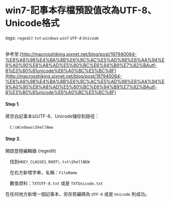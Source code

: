 # win7-記事本存檔預設值改為UTF-8、Unicode格式
###### tags: `regedit` `txt` `windows` `win7` `UTF-8` `Unicode`
 參考至:[http://macrosshiking.pixnet.net/blog/post/197940064-%E8%A8%98%E4%BA%8B%E6%9C%AC%E5%AD%98%E6%AA%94%E9%A0%90%E8%A8%AD%E5%80%BC%E6%94%B9%E7%82%BAutf-8%E3%80%81unicode%E6%A0%BC%E5%BC%8F](http://macrosshiking.pixnet.net/blog/post/197940064-%E8%A8%98%E4%BA%8B%E6%9C%AC%E5%AD%98%E6%AA%94%E9%A0%90%E8%A8%AD%E5%80%BC%E6%94%B9%E7%82%BAutf-8%E3%80%81unicode%E6%A0%BC%E5%BC%8F)

#### Step 1\.

將空白記事本以UTF-8、Unicode儲存到路徑：

　`C:\Windows\ShellNew`

#### Step 2\.

開啟登陸編輯器 (regedit)

　找到`HKEY_CLASSES_ROOT\.txt\ShellNEW`

　在右方新增字串，名稱：`FileName`

　數值資料：`TXTUTF-8.txt` 或是 `TXTUnicode.txt`

在任何地方新增一個記事本，另存若編碼為 `UTF-8` 或是 `Unicode` 則成功。